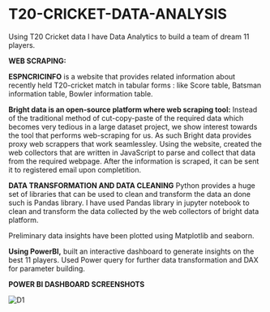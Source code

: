 # T20-CRICKET-DATA-ANALYSIS


Using T20 Cricket data I have Data Analytics to build a team of dream 11 players. 

**WEB SCRAPING:**

**ESPNCRICINFO** is a website that provides related information about recently held T20-cricket match in tabular forms : like Score table, Batsman information table, Bowler information table. 

**Bright data is an open-source platform where web scraping tool:** Instead of the traditional method of cut-copy-paste of the required data which becomes very tedious in a large dataset project, we show interest towards the tool that performs web-scraping for us. As such Bright data provides proxy web scrappers that work seamlessley. 
Using the website, created the web collectors that are written in JavaScript to parse and collect that data from the required webpage. 
After the information is scraped, it can be sent it to registered email upon completition. 

**DATA TRANSFORMATION AND DATA CLEANING**
Python provides a huge set of libraries that can be used to clean and transform the data an done such is Pandas library. I have used Pandas library in jupyter notebook to clean and transform the data collected by the web collectors of bright data platform.

Preliminary data insights have been plotted using Matplotlib and seaborn. 

**Using PowerBI,** built an interactive dashboard to generate insights on the best 11 players. Used Power query for further data transformation and DAX for parameter building.

**POWER BI DASHBOARD SCREENSHOTS**


![D1](https://user-images.githubusercontent.com/48100680/220982570-6a92babd-7c0f-4176-bd85-c914e7cc854c.jpg)
